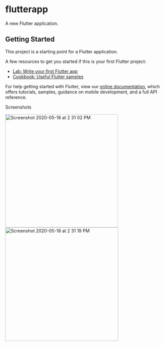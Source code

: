 # flutterapp

A new Flutter application.

## Getting Started

This project is a starting point for a Flutter application.

A few resources to get you started if this is your first Flutter project:

- [Lab: Write your first Flutter app](https://flutter.dev/docs/get-started/codelab)
- [Cookbook: Useful Flutter samples](https://flutter.dev/docs/cookbook)

For help getting started with Flutter, view our
[online documentation](https://flutter.dev/docs), which offers tutorials,
samples, guidance on mobile development, and a full API reference.

Screenshots

<img width="357" alt="Screenshot 2020-05-18 at 2 31 02 PM" src="https://user-images.githubusercontent.com/44904575/82194358-4e48a200-9914-11ea-815f-249bd657ba90.png">

<img width="358" alt="Screenshot 2020-05-18 at 2 31 19 PM" src="https://user-images.githubusercontent.com/44904575/82194367-51439280-9914-11ea-9ccf-ae7acbc87ce7.png">

